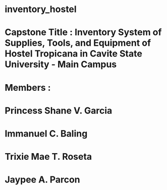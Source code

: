 # inventory_hostel
# Capstone Title : Inventory System of Supplies, Tools, and Equipment of Hostel Tropicana in Cavite State University - Main Campus

# Members : 
# Princess Shane V. Garcia
# Immanuel C. Baling
# Trixie Mae T. Roseta
# Jaypee A. Parcon
